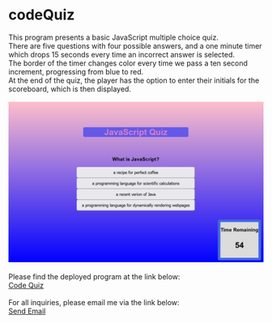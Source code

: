 # codeQuiz

This program presents a basic JavaScript multiple choice quiz.<br>
There are five questions with four possible answers, and a one minute timer which drops 15 seconds every time an incorrect answer is selected.<br>
The border of the timer changes color every time we pass a ten second increment, progressing from blue to red.<br>
At the end of the quiz, the player has the option to enter their initials for the scoreboard, which is then displayed.<br><br>
 <img src="./assets/images/Capture.PNG" alt="quiz image" >
 <br><br>
 Please find the deployed program at the link below:<br>
<a href="https://nialvo.github.io/codeQuiz/">Code Quiz</a>
<br><br>
 For all inquiries, please email me via the link below:<br>
 <a href = "mailto: pilibili@protonmail.com">Send Email</a> 

